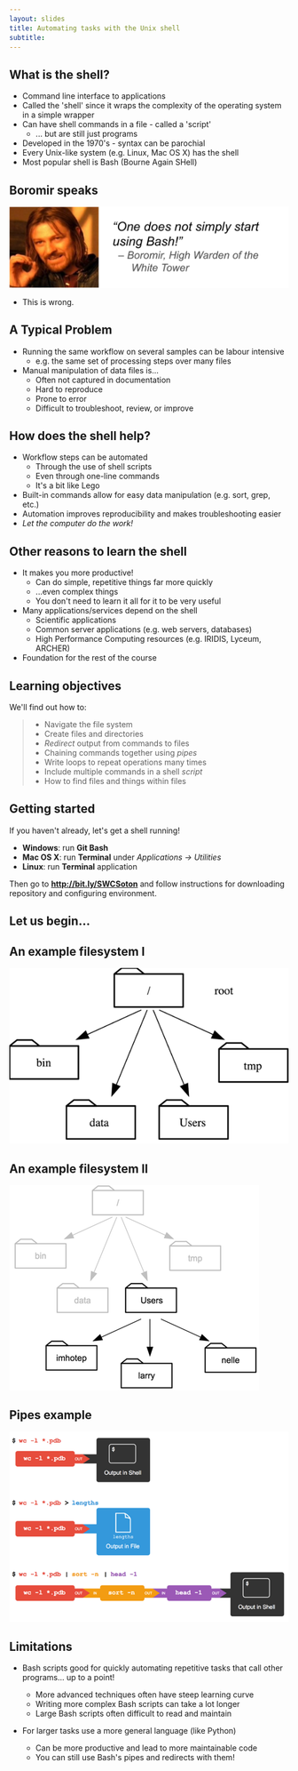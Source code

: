 ```yaml
---
layout: slides
title: Automating tasks with the Unix shell
subtitle: 
---
```


## What is the shell?

- Command line interface to applications
- Called the 'shell' since it wraps the complexity of the operating system in a simple wrapper
- Can have shell commands in a file - called a 'script'
    - ... but are still just programs
- Developed in the 1970's - syntax can be parochial
- Every Unix-like system (e.g. Linux, Mac OS X) has the shell
- Most popular shell is Bash (Bourne Again SHell)

## Boromir speaks

![](img/boromir.png)

- This is wrong.

## A Typical Problem

- Running the same workflow on several samples can be labour intensive
    + e.g. the same set of processing steps over many files
- Manual manipulation of data files is...
    + Often not captured in documentation
    + Hard to reproduce
    + Prone to error
    + Difficult to troubleshoot, review, or improve

## How does the shell help?

- Workflow steps can be automated
    + Through the use of shell scripts
    + Even through one-line commands
    + It's a bit like Lego
- Built-in commands allow for easy data manipulation (e.g. sort, grep, etc.)
- Automation improves reproducibility and makes troubleshooting easier
- *Let the computer do the work!*

## Other reasons to learn the shell

- It makes you more productive!
    + Can do simple, repetitive things far more quickly
    + ...even complex things
    + You don't need to learn it all for it to be very useful
- Many applications/services depend on the shell
    + Scientific applications
    + Common server applications (e.g. web servers, databases)
    + High Performance Computing resources (e.g. IRIDIS, Lyceum, ARCHER)
- Foundation for the rest of the course

## Learning objectives

We'll find out how to:

> * Navigate the file system
> * Create files and directories
> * *Redirect* output from commands to files
> * Chaining commands together using *pipes*
> * Write loops to repeat operations many times
> * Include multiple commands in a shell *script*
> * How to find files and things within files

## Getting started

If you haven't already, let's get a shell running!

- **Windows**: run **Git Bash**
- **Mac OS X**: run **Terminal** under *Applications -> Utilities*
- **Linux**: run **Terminal** application

Then go to **http://bit.ly/SWCSoton** and follow instructions for downloading repository and configuring environment.

## Let us begin...

## An example filesystem I

![](img/filesystem.png)

## An example filesystem II

![](img/home-directories.png)

## Pipes example

![](img/redirects-and-pipes.png)

## Limitations

- Bash scripts good for quickly automating repetitive tasks that call other programs... up to a point!
    + More advanced techniques often have steep learning curve
    + Writing more complex Bash scripts can take a lot longer
    + Large Bash scripts often difficult to read and maintain

- For larger tasks use a more general language (like Python)
    + Can be more productive and lead to more maintainable code
    + You can still use Bash's pipes and redirects with them!